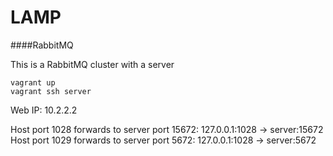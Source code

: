 LAMP
===

####RabbitMQ

This is a RabbitMQ cluster with a server 

```vagrant up```  
```vagrant ssh server```  

Web IP: 10.2.2.2  

Host port 1028 forwards to server port 15672: 127.0.0.1:1028 -> server:15672
Host port 1029 forwards to server port 5672: 127.0.0.1:1028 -> server:5672

